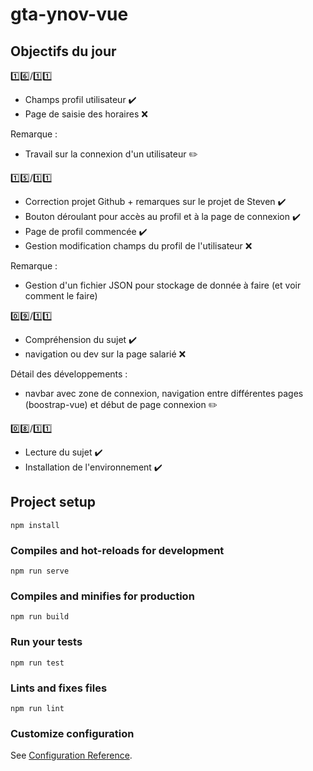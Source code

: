 # gta-ynov-vue

## Objectifs du jour

:one::six:/:one::one:
- Champs profil utilisateur :heavy_check_mark:
- Page de saisie des horaires :x:

Remarque :
- Travail sur la connexion d'un utilisateur :pencil2:

:one::five:/:one::one:
- Correction projet Github + remarques sur le projet de Steven :heavy_check_mark:
- Bouton déroulant pour accès au profil et à la page de connexion :heavy_check_mark:
- Page de profil commencée :heavy_check_mark:
- Gestion modification champs du profil de l'utilisateur :x:

Remarque :
- Gestion d'un fichier JSON pour stockage de donnée à faire (et voir comment le faire)

:zero::nine:/:one::one:

- Compréhension du sujet :heavy_check_mark:
- navigation ou dev sur la page salarié :x:

Détail des développements :
-  navbar avec zone de connexion, navigation entre différentes pages (boostrap-vue) et début de page connexion :pencil2:

:zero::eight:/:one::one:

- Lecture du sujet :heavy_check_mark:
- Installation de l'environnement :heavy_check_mark:

## Project setup
```
npm install
```

### Compiles and hot-reloads for development
```
npm run serve
```

### Compiles and minifies for production
```
npm run build
```

### Run your tests
```
npm run test
```

### Lints and fixes files
```
npm run lint
```

### Customize configuration
See [Configuration Reference](https://cli.vuejs.org/config/).
